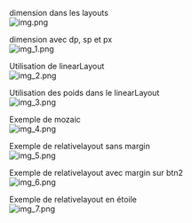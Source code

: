 dimension dans les layouts  
![img.png](img.png)

dimension avec dp, sp et px  
![img_1.png](img_1.png)

Utilisation de linearLayout  
![img_2.png](img_2.png)

Utilisation des poids dans le linearLayout  
![img_3.png](img_3.png)

Exemple de mozaic  
![img_4.png](img_4.png)

Exemple de relativelayout sans margin  
![img_5.png](img_5.png)

Exemple de relativelayout avec margin sur btn2  
![img_6.png](img_6.png)

Exemple de relativelayout en étoile  
![img_7.png](img_7.png)  
